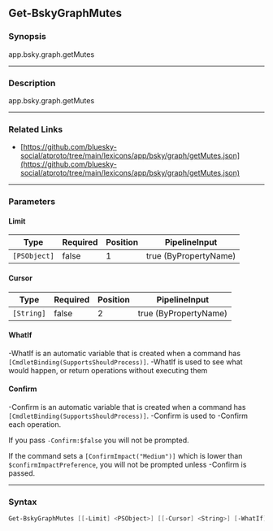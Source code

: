Get-BskyGraphMutes
------------------




### Synopsis
app.bsky.graph.getMutes



---


### Description

app.bsky.graph.getMutes



---


### Related Links
* [https://github.com/bluesky-social/atproto/tree/main/lexicons/app/bsky/graph/getMutes.json](https://github.com/bluesky-social/atproto/tree/main/lexicons/app/bsky/graph/getMutes.json)





---


### Parameters
#### **Limit**




|Type        |Required|Position|PipelineInput        |
|------------|--------|--------|---------------------|
|`[PSObject]`|false   |1       |true (ByPropertyName)|



#### **Cursor**




|Type      |Required|Position|PipelineInput        |
|----------|--------|--------|---------------------|
|`[String]`|false   |2       |true (ByPropertyName)|



#### **WhatIf**
-WhatIf is an automatic variable that is created when a command has ```[CmdletBinding(SupportsShouldProcess)]```.
-WhatIf is used to see what would happen, or return operations without executing them
#### **Confirm**
-Confirm is an automatic variable that is created when a command has ```[CmdletBinding(SupportsShouldProcess)]```.
-Confirm is used to -Confirm each operation.

If you pass ```-Confirm:$false``` you will not be prompted.


If the command sets a ```[ConfirmImpact("Medium")]``` which is lower than ```$confirmImpactPreference```, you will not be prompted unless -Confirm is passed.



---


### Syntax
```PowerShell
Get-BskyGraphMutes [[-Limit] <PSObject>] [[-Cursor] <String>] [-WhatIf] [-Confirm] [<CommonParameters>]
```
